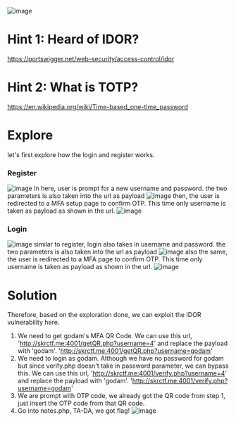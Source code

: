![image](https://github.com/DTXavier24/SKRCTF/assets/173455307/bd5052f3-0447-4e54-bbfc-65d16024184a)
# Hint 1: Heard of IDOR?
 https://portswigger.net/web-security/access-control/idor
# Hint 2: What is TOTP?
 https://en.wikipedia.org/wiki/Time-based_one-time_password

# Explore
let's first explore how the login and register works.

### Register
![image](https://github.com/DTXavier24/SKRCTF/assets/173455307/0f04ca87-a45f-4e9b-9494-2e123b8c1ad3)
In here, user is prompt for a new username and password. the two parameters is also taken into the url as payload
![image](https://github.com/DTXavier24/SKRCTF/assets/173455307/c74df9b0-3b91-47f1-bb04-b39ad8b63b4a)
then, the user is redirected to a MFA setup page to confirm OTP. This time only username is taken as payload as shown in the url.
![image](https://github.com/DTXavier24/SKRCTF/assets/173455307/eb8572f9-442e-4863-8e48-2b7b22469dde)

### Login
![image](https://github.com/DTXavier24/SKRCTF/assets/173455307/e2cc6b32-cae3-4868-9b9c-2328dd4b926c)
similar to register, login also takes in username and password. the two parameters is also taken into the url as payload
![image](https://github.com/DTXavier24/SKRCTF/assets/173455307/a463ee12-6d39-474f-bb4d-3f6f47faf754)
also the same, the user is redirected to a MFA page to confirm OTP. This time only username is taken as payload as shown in the url.
![image](https://github.com/DTXavier24/SKRCTF/assets/173455307/0026871b-a7a5-4cba-ac57-61d1bac16d21)

# Solution
Therefore, based on the exploration done, we can exploit the IDOR vulnerability here.
1. We need to get godam's MFA QR Code. We can use this url, 'http://skrctf.me:4001/getQR.php?username=4' and replace the payload with 'godam'. 'http://skrctf.me:4001/getQR.php?username=godam'
2. We need to login as godam. Although we have no password for godam but since verify.php doesn't take in password parameter, we can bypass this. We can use this url, 'http://skrctf.me:4001/verify.php?username=4' and replace the payload with 'godam'. 'http://skrctf.me:4001/verify.php?username=godam'
3. We are prompt with OTP code, we already got the QR code from step 1, just insert the OTP code from that QR code.
4. Go into notes.php, TA-DA, we got flag!
![image](https://github.com/DTXavier24/SKRCTF/assets/173455307/fb5c1a3f-9b1e-479a-9ed8-c8c37ca2be78)
